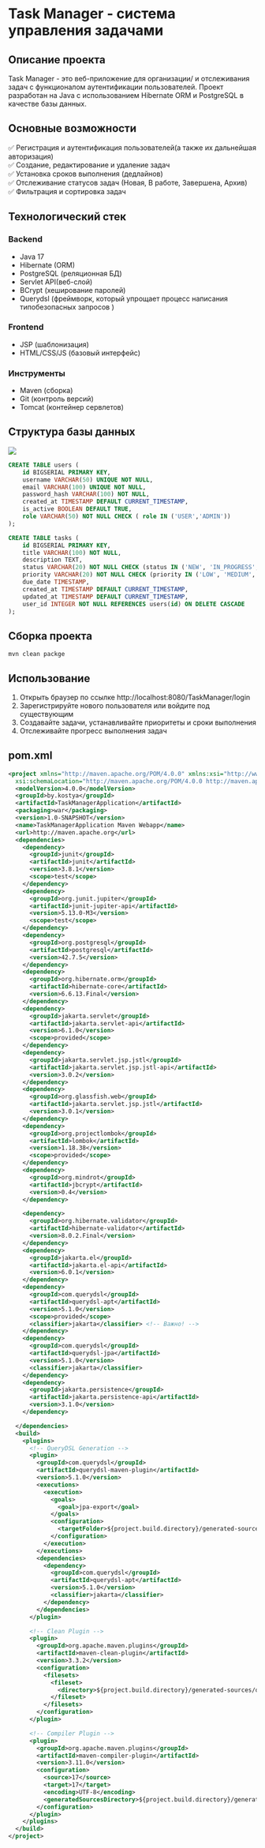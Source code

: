 # Task Manager - система управления задачами
## Описание проекта
Task Manager - это веб-приложение для организации/
и отслеживания задач с функционалом аутентификации
пользователей. Проект разработан на Java с использованием
Hibernate ORM и PostgreSQL в качестве базы данных.

## Основные возможности
✅ Регистрация и аутентификация пользователей(а также их дальнейшая авторизация)\
✅ Создание, редактирование и удаление задач\
✅ Установка сроков выполнения (дедлайнов)\
✅ Отслеживание статусов задач (Новая, В работе, Завершена, Архив)\
✅ Фильтрация и сортировка задач

## Технологический стек
### Backend
- Java 17
- Hibernate (ORM)
- PostgreSQL (реляционная БД)
- Servlet API(веб-слой)
- BCrypt (хеширование паролей)
- Querydsl (фреймворк, который упрощает процесс написания типобезопасных запросов )

### Frontend
- JSP (шаблонизация)
- HTML/CSS/JS (базовый интерфейс)

### Инструменты
- Maven (сборка)
- Git (контроль версий)
- Tomcat (контейнер сервлетов)

## Структура базы данных
<img src="mdPages/DBDiagrams.png">

```sql
CREATE TABLE users (
    id BIGSERIAL PRIMARY KEY,
    username VARCHAR(50) UNIQUE NOT NULL,
    email VARCHAR(100) UNIQUE NOT NULL,
    password_hash VARCHAR(100) NOT NULL,
    created_at TIMESTAMP DEFAULT CURRENT_TIMESTAMP,
    is_active BOOLEAN DEFAULT TRUE,
    role VARCHAR(50) NOT NULL CHECK ( role IN ('USER','ADMIN'))
);
```

```sql
CREATE TABLE tasks (
    id BIGSERIAL PRIMARY KEY,
    title VARCHAR(100) NOT NULL,
    description TEXT,
    status VARCHAR(20) NOT NULL CHECK (status IN ('NEW', 'IN_PROGRESS', 'COMPLETED', 'ARCHIVED')),
    priority VARCHAR(20) NOT NULL CHECK (priority IN ('LOW', 'MEDIUM', 'HIGH', 'CRITICAL')),
    due_date TIMESTAMP,
    created_at TIMESTAMP DEFAULT CURRENT_TIMESTAMP,
    updated_at TIMESTAMP DEFAULT CURRENT_TIMESTAMP,
    user_id INTEGER NOT NULL REFERENCES users(id) ON DELETE CASCADE
);
```

## Сборка проекта
```
mvn clean packge
```

## Использование
1. Открыть браузер по ссылке http://localhost:8080/TaskManager/login
2. Зарегистрируйте нового пользователя или войдите под существующим
3. Создавайте задачи, устанавливайте приоритеты и сроки выполнения
4. Отслеживайте прогресс выполнения задач

## pom.xml
```xml
<project xmlns="http://maven.apache.org/POM/4.0.0" xmlns:xsi="http://www.w3.org/2001/XMLSchema-instance"
  xsi:schemaLocation="http://maven.apache.org/POM/4.0.0 http://maven.apache.org/maven-v4_0_0.xsd">
  <modelVersion>4.0.0</modelVersion>
  <groupId>by.kostya</groupId>
  <artifactId>TaskManagerApplication</artifactId>
  <packaging>war</packaging>
  <version>1.0-SNAPSHOT</version>
  <name>TaskManagerApplication Maven Webapp</name>
  <url>http://maven.apache.org</url>
  <dependencies>
    <dependency>
      <groupId>junit</groupId>
      <artifactId>junit</artifactId>
      <version>3.8.1</version>
      <scope>test</scope>
    </dependency>
    <dependency>
      <groupId>org.junit.jupiter</groupId>
      <artifactId>junit-jupiter-api</artifactId>
      <version>5.13.0-M3</version>
      <scope>test</scope>
    </dependency>
    <dependency>
      <groupId>org.postgresql</groupId>
      <artifactId>postgresql</artifactId>
      <version>42.7.5</version>
    </dependency>
    <dependency>
      <groupId>org.hibernate.orm</groupId>
      <artifactId>hibernate-core</artifactId>
      <version>6.6.13.Final</version>
    </dependency>
    <dependency>
      <groupId>jakarta.servlet</groupId>
      <artifactId>jakarta.servlet-api</artifactId>
      <version>6.1.0</version>
      <scope>provided</scope>
    </dependency>
    <dependency>
      <groupId>jakarta.servlet.jsp.jstl</groupId>
      <artifactId>jakarta.servlet.jsp.jstl-api</artifactId>
      <version>3.0.2</version>
    </dependency>
    <dependency>
      <groupId>org.glassfish.web</groupId>
      <artifactId>jakarta.servlet.jsp.jstl</artifactId>
      <version>3.0.1</version>
    </dependency>
    <dependency>
      <groupId>org.projectlombok</groupId>
      <artifactId>lombok</artifactId>
      <version>1.18.38</version>
      <scope>provided</scope>
    </dependency>
    <dependency>
      <groupId>org.mindrot</groupId>
      <artifactId>jbcrypt</artifactId>
      <version>0.4</version>
    </dependency>

    <dependency>
      <groupId>org.hibernate.validator</groupId>
      <artifactId>hibernate-validator</artifactId>
      <version>8.0.2.Final</version>
    </dependency>
    <dependency>
      <groupId>jakarta.el</groupId>
      <artifactId>jakarta.el-api</artifactId>
      <version>6.0.1</version>
    </dependency>
    <dependency>
      <groupId>com.querydsl</groupId>
      <artifactId>querydsl-apt</artifactId>
      <version>5.1.0</version>
      <scope>provided</scope>
      <classifier>jakarta</classifier> <!-- Важно! -->
    </dependency>
    <dependency>
      <groupId>com.querydsl</groupId>
      <artifactId>querydsl-jpa</artifactId>
      <version>5.1.0</version>
      <classifier>jakarta</classifier>
    </dependency>
    <dependency>
      <groupId>jakarta.persistence</groupId>
      <artifactId>jakarta.persistence-api</artifactId>
      <version>3.1.0</version>
    </dependency>

  </dependencies>
  <build>
    <plugins>
      <!-- QueryDSL Generation -->
      <plugin>
        <groupId>com.querydsl</groupId>
        <artifactId>querydsl-maven-plugin</artifactId>
        <version>5.1.0</version>
        <executions>
          <execution>
            <goals>
              <goal>jpa-export</goal>
            </goals>
            <configuration>
              <targetFolder>${project.build.directory}/generated-sources/querydsl</targetFolder>
            </configuration>
          </execution>
        </executions>
        <dependencies>
          <dependency>
            <groupId>com.querydsl</groupId>
            <artifactId>querydsl-apt</artifactId>
            <version>5.1.0</version>
            <classifier>jakarta</classifier>
          </dependency>
        </dependencies>
      </plugin>

      <!-- Clean Plugin -->
      <plugin>
        <groupId>org.apache.maven.plugins</groupId>
        <artifactId>maven-clean-plugin</artifactId>
        <version>3.3.2</version>
        <configuration>
          <filesets>
            <fileset>
              <directory>${project.build.directory}/generated-sources/querydsl</directory>
            </fileset>
          </filesets>
        </configuration>
      </plugin>

      <!-- Compiler Plugin -->
      <plugin>
        <groupId>org.apache.maven.plugins</groupId>
        <artifactId>maven-compiler-plugin</artifactId>
        <version>3.11.0</version>
        <configuration>
          <source>17</source>
          <target>17</target>
          <encoding>UTF-8</encoding>
          <generatedSourcesDirectory>${project.build.directory}/generated-sources/querydsl</generatedSourcesDirectory>
        </configuration>
      </plugin>
    </plugins>
  </build>
</project>

```
